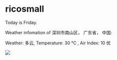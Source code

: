 # ricosmall

Today is Friday.

Weather infomation of 深圳市南山区， 广东省， 中国: 

Weather: 多云, Temperature: 30 ℃ , Air Index: 10 优

<img src="https://github-readme-stats.vercel.app/api?username=ricosmall&show_icons=true" />
